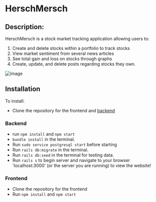 # HerschMersch 

## Description:

HerschMersch is a stock market tracking application allowing users to:
1. Create and delete stocks within a portfolio to track stocks
2. View market sentiment from several news articles
3. See total gain and loss on stocks through graphs
4. Create, update, and delete posts regarding stocks they own.

![image](https://user-images.githubusercontent.com/65788625/121113705-784f5980-c7e0-11eb-8284-93ea94696fd3.png)

## Installation
To install:
- Clone the repository for the frontend and [backend](https://github.com/hellonathanchung/herschmersch-backend)
### Backend
- run `npm install` and `npm start`
- `bundle install` in the terminal.
- Run `sudo service postgresql start` before starting
- Run `rails db:migrate` in the terminal.
- Run `rails db:seed` in the terminal for testing data.
- Run `rails s` to begin server and navigate to your browser 'localhost:3000' (or the server you are running) to view the website!

### Frontend
- Clone the repository for the frontend
- Run `npm install` and `npm start`

